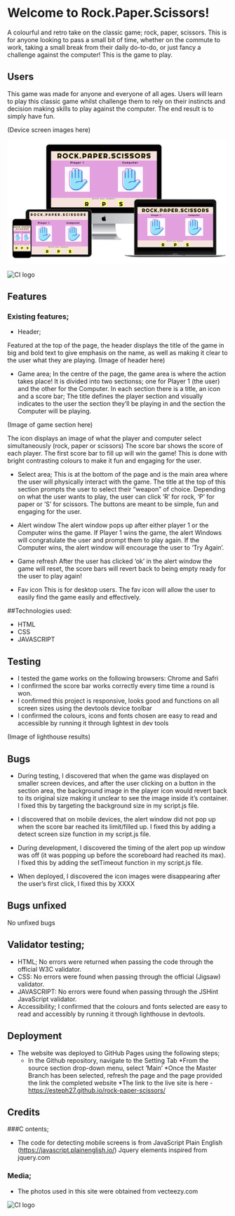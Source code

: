 # Welcome to Rock.Paper.Scissors!

A colourful and retro take on the classic game; rock, paper, scissors. This is for anyone looking to pass a small bit of time, whether on the commute to work, taking a small break from their daily do-to-do, or just fancy a challenge against the computer! This is the game to play. 

## Users
This game was made for anyone and everyone of all ages. 
Users will learn to play this classic game whilst challenge them to rely on their instincts and decision making skills to play against the computer. The end result is to simply have fun. 

(Device screen images here) 

![device screen image](assets/images/device_screens.png)

![CI logo](https://codeinstitute.s3.amazonaws.com/fullstack/ci_logo_small.png)

## Features

### Existing features;

* Header;

Featured at the top of the page, the header displays the title of the game in big and bold text to give emphasis on the name, as well as making it clear to the user what they are playing. 
(Image of header here)

* Game area;
In the centre of the page, the game area is where the action takes place! It is divided into two sectionss; one for Player 1 (the user) and the other for the Computer. In each section there is a title, an icon and a score bar;
The title defines the player section and visually indicates to the user the section they’ll be playing in and the section the Computer will be playing. 

(Image of game section here) 

The icon displays an image of what the player and computer select simultaneously  (rock, paper or scissors)
The score bar shows the score of each player. The first score bar to fill up will win the game! This is done with bright contrasting colours to make it fun and engaging for the user. 

* Select area;
This is at the bottom of the page and is the main area where the user will physically interact with the game. The title at the top of this section prompts the user to select their “weapon” of choice. Depending on what the user wants to play, the user can click ‘R’ for rock, ‘P’ for paper or ’S’ for scissors. The buttons are meant to be simple, fun and engaging for the user. 

* Alert window
The alert window pops up after either player 1 or the Computer wins the game. If Player 1 wins the game, the alert Windows will congratulate the user and prompt them to play again. If the Computer wins, the alert window will encourage the user to ‘Try Again’.

* Game refresh
After the user has clicked ‘ok’ in the alert window the game will reset, the score bars will revert back to being empty ready for the user to play again!

* Fav icon
This is for desktop users. The fav icon will allow the user to easily find the game easily and effectively.


##Technologies used:
* HTML
* CSS 
* JAVASCRIPT

## Testing
* I tested the game works on the following browsers: Chrome and Safri
* I confirmed the score bar works correctly every time time a round is won. 
* I confirmed this project is responsive, looks good and functions on all screen sizes using the devtools device toolbar 
* I confirmed the colours, icons and fonts chosen are easy to read and accessible by running it through lightest in dev tools

(Image of lighthouse results) 

## Bugs
* During testing, I discovered that when the game was displayed on smaller screen devices, and after the user clicking on a button in the section area, the background image in the player icon would revert back to its original size making it unclear to see the image inside it’s container. I fixed this by targeting the background size in my script.js file. 

* I discovered that on mobile devices, the alert window did not pop up when the score bar reached its limit/filled up. I fixed this by adding a detect screen size function in my script.js file.

* During development, I discovered the timing of the alert pop up window was off (it was popping up before the scoreboard had reached its max). I fixed this by adding the setTimeout function in my script.js file.

* When deployed, I discovered the icon images were disappearing after the user’s first click, I fixed this by XXXX

## Bugs unfixed 

No unfixed bugs 

## Validator testing;

* HTML; No errors were returned when passing the code through the official W3C validator.
* CSS: No errors were found when passing through the official (Jigsaw) validator.
* JAVASCRIPT: No errors were found when passing through the JSHint JavaScript validator. 
* Accessibility; I confirmed that the colours and fonts selected are easy to read and accessibly by running it through lighthouse in devtools.

## Deployment

* The website was deployed to GitHub Pages using the following steps;
    * In the Github repository, navigate to the Setting Tab 
    *From the source section drop-down menu, select ‘Main’
    *Once the Master Branch has been selected, refresh the page and the page provided the link the completed website 
    *The link to the live site is here - https://esteph27.github.io/rock-paper-scissors/

## Credits

###C ontents;

* The code for detecting mobile screens is from JavaScript Plain English (https://javascript.plainenglish.io/)
Jquery elements inspired from jquery.com

### Media;
* The photos used in this site were obtained from vecteezy.com


![CI logo](https://codeinstitute.s3.amazonaws.com/fullstack/ci_logo_small.png)


